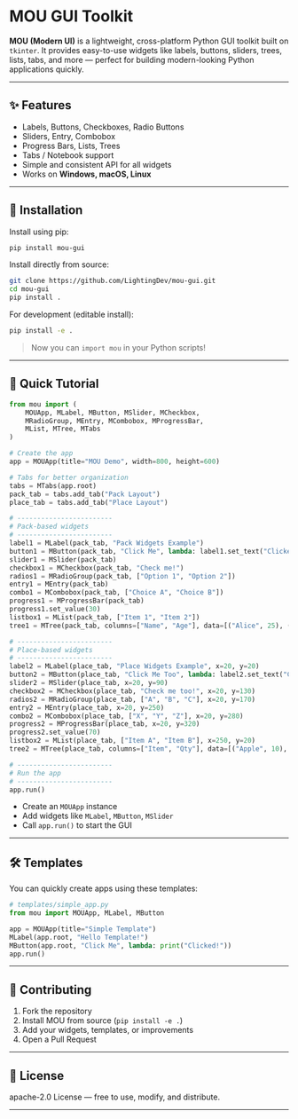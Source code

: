 # MOU GUI Toolkit

**MOU (Modern UI)** is a lightweight, cross-platform Python GUI toolkit built on `tkinter`.
It provides easy-to-use widgets like labels, buttons, sliders, trees, lists, tabs, and more — perfect for building modern-looking Python applications quickly.

---

## ✨ Features

* Labels, Buttons, Checkboxes, Radio Buttons
* Sliders, Entry, Combobox
* Progress Bars, Lists, Trees
* Tabs / Notebook support
* Simple and consistent API for all widgets
* Works on **Windows, macOS, Linux**

---

## 🚀 Installation

Install using pip:

```bash
pip install mou-gui
```

Install directly from source:

```bash
git clone https://github.com/LightingDev/mou-gui.git
cd mou-gui
pip install .
```

For development (editable install):

```bash
pip install -e .
```

> Now you can `import mou` in your Python scripts!

---

## 📝 Quick Tutorial

```python
from mou import (
    MOUApp, MLabel, MButton, MSlider, MCheckbox,
    MRadioGroup, MEntry, MCombobox, MProgressBar,
    MList, MTree, MTabs
)

# Create the app
app = MOUApp(title="MOU Demo", width=800, height=600)

# Tabs for better organization
tabs = MTabs(app.root)
pack_tab = tabs.add_tab("Pack Layout")
place_tab = tabs.add_tab("Place Layout")

# ------------------------
# Pack-based widgets
# ------------------------
label1 = MLabel(pack_tab, "Pack Widgets Example")
button1 = MButton(pack_tab, "Click Me", lambda: label1.set_text("Clicked!"))
slider1 = MSlider(pack_tab)
checkbox1 = MCheckbox(pack_tab, "Check me!")
radios1 = MRadioGroup(pack_tab, ["Option 1", "Option 2"])
entry1 = MEntry(pack_tab)
combo1 = MCombobox(pack_tab, ["Choice A", "Choice B"])
progress1 = MProgressBar(pack_tab)
progress1.set_value(30)
listbox1 = MList(pack_tab, ["Item 1", "Item 2"])
tree1 = MTree(pack_tab, columns=["Name", "Age"], data=[("Alice", 25), ("Bob", 30)])

# ------------------------
# Place-based widgets
# ------------------------
label2 = MLabel(place_tab, "Place Widgets Example", x=20, y=20)
button2 = MButton(place_tab, "Click Me Too", lambda: label2.set_text("Clicked!"), x=20, y=50)
slider2 = MSlider(place_tab, x=20, y=90)
checkbox2 = MCheckbox(place_tab, "Check me too!", x=20, y=130)
radios2 = MRadioGroup(place_tab, ["A", "B", "C"], x=20, y=170)
entry2 = MEntry(place_tab, x=20, y=250)
combo2 = MCombobox(place_tab, ["X", "Y", "Z"], x=20, y=280)
progress2 = MProgressBar(place_tab, x=20, y=320)
progress2.set_value(70)
listbox2 = MList(place_tab, ["Item A", "Item B"], x=250, y=20)
tree2 = MTree(place_tab, columns=["Item", "Qty"], data=[("Apple", 10), ("Banana", 20)], x=250, y=200)

# ------------------------
# Run the app
# ------------------------
app.run()
```

* Create an `MOUApp` instance
* Add widgets like `MLabel`, `MButton`, `MSlider`
* Call `app.run()` to start the GUI

---

## 🛠️ Templates

You can quickly create apps using these templates:

```python
# templates/simple_app.py
from mou import MOUApp, MLabel, MButton

app = MOUApp(title="Simple Template")
MLabel(app.root, "Hello Template!")
MButton(app.root, "Click Me", lambda: print("Clicked!"))
app.run()
```

---

## 🤝 Contributing

1. Fork the repository
2. Install MOU from source (`pip install -e .`)
3. Add your widgets, templates, or improvements
4. Open a Pull Request

---

## 📜 License

apache-2.0 License — free to use, modify, and distribute.

---
